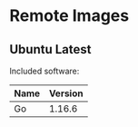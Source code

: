 # Remote Images

## Ubuntu Latest

Included software:

<!-- BEGIN GENERATED SECTION: ubuntu-latest -->

| Name | Version |
| ---- | ------- |
| Go | 1.16.6 |

<!-- END GENERATED SECTION: ubuntu-latest -->
